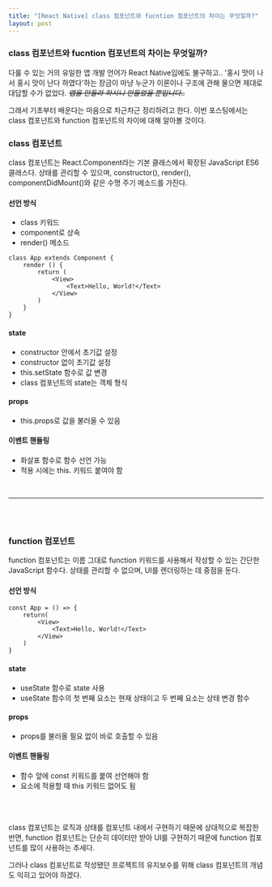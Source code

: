 ```yaml
---
title: "[React Native] class 컴포넌트와 fucntion 컴포넌트의 차이는 무엇일까?"
layout: post
---
```


### class 컴포넌트와 fucntion 컴포넌트의 차이는 무엇일까?

다룰 수 있는 거의 유일한 앱 개발 언어가 React Native임에도 불구하고.. '홍시 맛이 나서 홍시 맛이 난다 하였다'하는 장금이 마냥 누군가 이론이나 구조에 관해 물으면 제대로 대답할 수가 없었다. _~~앱을 만들라 하시니 만들었을 뿐입니다..~~_

그래서 기초부터 배운다는 마음으로 차근차근 정리하려고 한다. 이번 포스팅에서는 class 컴포넌트와 function 컴포넌트의 차이에 대해 알아볼 것이다.

### class 컴포넌트

class 컴포넌트는 React.Component라는 기본 클래스에서 확장된 JavaScript ES6 클래스다. 상태를 관리할 수 있으며, constructor(), render(), componentDidMount()와 같은 수명 주기 메소드를 가진다.

#### 선언 방식

- class 키워드
- component로 상속
- render() 메소드

```
class App extends Component {
	render () {
    	return (
        	<View>
        		<Text>Hello, World!</Text>
            </View>
        )
    }
}
```

#### state

- constructor 안에서 초기값 설정
- constructor 없이 초기값 설정
- this.setState 함수로 값 변경
- class 컴포넌트의 state는 객체 형식

#### props

- this.props로 값을 불러올 수 있음

#### 이벤트 핸들링

- 화살표 함수로 함수 선언 가능
- 적용 시에는 this. 키워드 붙여야 함

</br>
  
-------  
  
</br>
</br>

### function 컴포넌트

function 컴포넌트는 이름 그대로 function 키워드를 사용해서 작성할 수 있는 간단한 JavaScript 함수다. 상태를 관리할 수 없으며, UI를 렌더링하는 데 중점을 둔다.

#### 선언 방식

```
const App = () => {
	return(
    	<View>
        	<Text>Hello, World!</Text>
        </View>
    )
}
```

#### state

- useState 함수로 state 사용
- useState 함수의 첫 번째 요소는 현재 상태이고 두 번째 요소는 상태 변경 함수

#### props

- props를 불러올 필요 없이 바로 호출할 수 있음

#### 이벤트 핸들링

- 함수 앞에 const 키워드를 붙여 선언해야 함
- 요소에 적용할 때 this 키워드 없어도 됨

</br></br>

class 컴포넌트는 로직과 상태를 컴포넌트 내에서 구현하기 때문에 상대적으로 복잡한 반면, function 컴포넌트는 단순히 데이터만 받아 UI를 구현하기 때문에 function 컴포넌트를 많이 사용하는 추세다.

그러나 class 컴포넌트로 작성됐던 프로젝트의 유지보수를 위해 class 컴포넌트의 개념도 익히고 있어야 하겠다.

</br>
</br>
